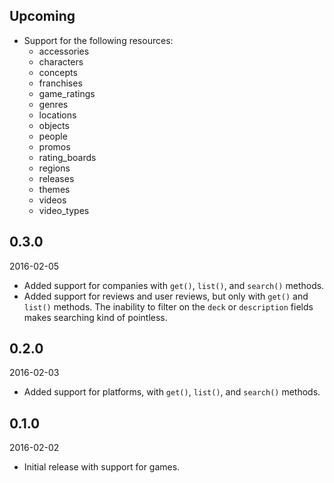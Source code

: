 Upcoming
--------

- Support for the following resources:
  - accessories
  - characters
  - concepts
  - franchises
  - game_ratings
  - genres
  - locations
  - objects
  - people
  - promos
  - rating_boards
  - regions
  - releases
  - themes
  - videos
  - video_types

0.3.0
-----

2016-02-05

- Added support for companies with `get()`, `list()`, and `search()` methods.
- Added support for reviews and user reviews, but only with `get()` and `list()` methods. The inability to filter on the `deck` or `description` fields makes searching kind of pointless.

0.2.0
-----

2016-02-03

- Added support for platforms, with `get()`, `list()`, and `search()` methods.

0.1.0
-----

2016-02-02

- Initial release with support for games.
